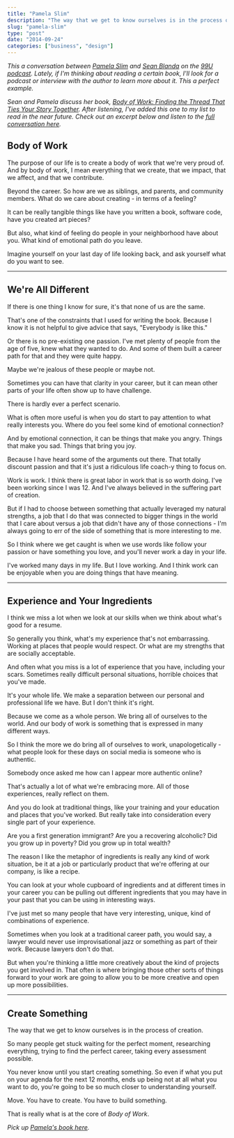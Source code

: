 ```yaml
---
title: "Pamela Slim"
description: "The way that we get to know ourselves is in the process of creation."
slug: "pamela-slim"  
type: "post"
date: "2014-09-24"
categories: ["business", "design"]
---
```


*This a conversation between [Pamela Slim](http://pamelaslim.com/) and [Sean Blanda](https://twitter.com/SeanBlanda) on the [99U podcast](http://99u.com/category/podcast). Lately, if I'm thinking about reading a certain book, I'll look for a podcast or interview with the author to learn more about it. This a perfect example.* 

*Sean and Pamela discuss her book, [Body of Work: Finding the Thread That Ties Your Story Together](http://www.amazon.com/Body-Work-Finding-Thread-Together/dp/1591846196). After listening, I've added this one to my list to read in the near future. Check out an excerpt below and listen to the [full conversation here](http://99u.com/articles/28643/the-99u-podcast-job-hunting-with-pamela-slim).*

## Body of Work 

The purpose of our life is to create a body of work that we're very proud of. And by body of work, I mean everything that we create, that we impact, that we affect, and that we contribute. 

Beyond the career. So how are we as siblings, and parents, and community members. What do we care about creating - in terms of a feeling? 

It can be really tangible things like have you written a book, software code, have you created art pieces? 

But also, what kind of feeling do people in your neighborhood have about you. What kind of emotional path do you leave. 

Imagine yourself on your last day of life looking back, and ask yourself what do you want to see. 

* * * 

## We're All Different 

If there is one thing I know for sure, it's that none of us are the same. 

That's one of the constraints that I used for writing the book. Because I know it is not helpful to give advice that says, "Everybody is like this." 

Or there is no pre-existing one passion. I've met plenty of people from the age of five, knew what they wanted to do. And some of them built a career path for that and they were quite happy. 

Maybe we're jealous of these people or maybe not. 

Sometimes you can have that clarity in your career, but it can mean other parts of your life often show up to have challenge. 

There is hardly ever a perfect scenario. 

What is often more useful is when you do start to pay attention to what really interests you. Where do you feel some kind of emotional connection? 

And by emotional connection, it can be things that make you angry. Things that make you sad. Things that bring you joy. 

Because I have heard some of the arguments out there. That totally discount passion and that it's just a ridiculous life coach-y thing to focus on. 

Work is work. I think there is great labor in work that is so worth doing. I've been working since I was 12. And I've always believed in the suffering part of creation. 

But if I had to choose between something that actually leveraged my natural strengths, a job that I do that was connected to bigger things in the world that I care about versus a job that didn't have any of those connections - I'm always going to err of the side of something that is more interesting to me. 

So I think where we get caught is when we use words like follow your passion or have something you love, and you'll never work a day in your life. 

I've worked many days in my life. But I love working. And I think work can be enjoyable when you are doing things that have meaning. 

* * * 

## Experience and Your Ingredients

I think we miss a lot when we look at our skills when we think about what's good for a resume. 

So generally you think, what's my experience that's not embarrassing. Working at places that people would respect. Or what are my strengths that are socially acceptable. 

And often what you miss is a lot of experience that you have, including your scars. Sometimes really difficult personal situations, horrible choices that you've made. 

It's your whole life. We make a separation between our personal and professional life we have. But I don't think it's right. 

Because we come as a whole person. We bring all of ourselves to the world. And our body of work is something that is expressed in many different ways. 

So I think the more we do bring all of ourselves to work, unapologetically - what people look for these days on social media is someone who is authentic. 

Somebody once asked me how can I appear more authentic online? 

That's actually a lot of what we're embracing more. All of those experiences, really reflect on them. 

And you do look at traditional things, like your training and your education and places that you've worked. But really take into consideration every single part of your experience. 

Are you a first generation immigrant? Are you a recovering alcoholic? Did you grow up in poverty? Did you grow up in total wealth? 

The reason I like the metaphor of ingredients is really any kind of work situation, be it at a job or particularly product that we're offering at our company, is like a recipe. 

You can look at your whole cupboard of ingredients and at different times in your career you can be pulling out different ingredients that you may have in your past that you can be using in interesting ways.

I've just met so many people that have very interesting, unique, kind of combinations of experience. 

Sometimes when you look at a traditional career path, you would say, a lawyer would never use improvisational jazz or something as part of their work. Because lawyers don't do that. 

But when you're thinking a little more creatively about the kind of projects you get involved in. That often is where bringing those other sorts of things forward to your work are going to allow you to be more creative and open up more possibilities.  

* * * 

## Create Something

The way that we get to know ourselves is in the process of creation. 

So many people get stuck waiting for the perfect moment, researching everything, trying to find the perfect career, taking every assessment possible. 

You never know until you start creating something. So even if what you put on your agenda for the next 12 months, ends up being not at all what you want to do, you're going to be so much closer to understanding yourself. 

Move. You have to create. You have to build something. 

That is really what is at the core of *Body of Work*. 

*Pick up [Pamela's book here](http://www.amazon.com/Body-Work-Finding-Thread-Together/dp/1591846196).* 
